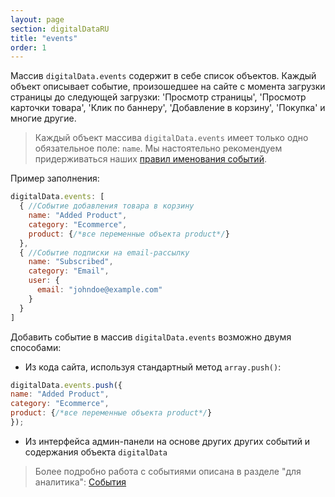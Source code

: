 ```yaml
---
layout: page
section: digitalDataRU
title: "events"
order: 1
---
```


Массив `digitalData.events` содержит в себе список объектов. Каждый объект описывает событие, произошедшее на сайте с момента загрузки страницы до следующей загрузки: 'Просмотр страницы', 'Просмотр карточки товара', 'Клик по баннеру', 'Добавление в корзину', 'Покупка' и многие другие.

>Каждый объект массива `digitalData.events` имеет только одно обязательное поле: `name`. Мы настоятельно рекомендуем придерживаться наших [правил именования событий](/ru/for-developer/naming#2).

Пример заполнения:
```javascript
digitalData.events: [
  { //Событие добавления товара в корзину
    name: "Added Product",
    category: "Ecommerce",
    product: {/*все переменные объекта product*/}
  },
  { //Событие подписки на email-рассылку
    name: "Subscribed",
    category: "Email",
    user: {
      email: "johndoe@example.com"
    }
  }
]
```

Добавить событие в массив `digitalData.events` возможно двумя способами:
 - Из кода сайта, используя стандартный метод `array.push()`:
  ```javascript
digitalData.events.push({
  name: "Added Product",
  category: "Ecommerce",
  product: {/*все переменные объекта product*/}
});
  ```
 - Из интерфейса админ-панели на основе других других событий и содержания объекта `digitalData`

>Более подробно работа с событиями описана в разделе "для аналитика": [События](/ru/for-analyst/events)
